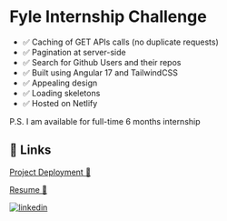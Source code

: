 # Fyle Internship Challenge

- ✅ Caching of GET APIs calls (no duplicate requests)
- ✅ Pagination at server-side
- ✅ Search for Github Users and their repos
- ✅ Built using Angular 17 and TailwindCSS
- ✅ Appealing design
- ✅ Loading skeletons
- ✅ Hosted on Netlify

P.S. I am available for full-time 6 months internship

## 🔗 Links

[Project Deployment 🚀]()

[Resume 📄](https://drive.google.com/file/d/1EXzy2Qg8Q0eyiIrDWR4g1n2_e2mvJtQ1/view?usp=drive_link)

[![linkedin](https://img.shields.io/badge/linkedin-0A66C2?style=for-the-badge&logo=linkedin&logoColor=white)](https://www.linkedin.com/in/sushanth-acharya-941084212/)